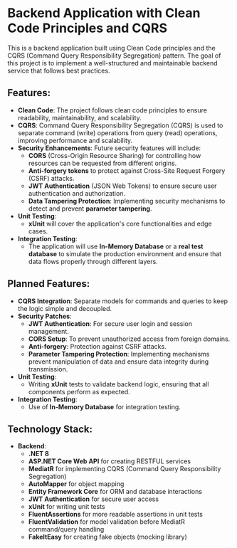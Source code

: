 # Backend Application with Clean Code Principles and CQRS

This is a backend application built using Clean Code principles and the CQRS (Command Query Responsibility Segregation) pattern. The goal of this project is to implement a well-structured and maintainable backend service that follows best practices.

## Features:
- **Clean Code**: The project follows clean code principles to ensure readability, maintainability, and scalability.
- **CQRS**: Command Query Responsibility Segregation (CQRS) is used to separate command (write) operations from query (read) operations, improving performance and scalability.
- **Security Enhancements**: Future security features will include:
  - **CORS** (Cross-Origin Resource Sharing) for controlling how resources can be requested from different origins.
  - **Anti-forgery tokens** to protect against Cross-Site Request Forgery (CSRF) attacks.
  - **JWT Authentication** (JSON Web Tokens) to ensure secure user authentication and authorization.
  - **Data Tampering Protection**: Implementing security mechanisms to detect and prevent **parameter tampering**.
- **Unit Testing**: 
  - **xUnit** will cover the application's core functionalities and edge cases.
- **Integration Testing**: 
  - The application will use **In-Memory Database** or a **real test database** to simulate the production environment and ensure that data flows properly through different layers.

## Planned Features:
- **CQRS Integration**: Separate models for commands and queries to keep the logic simple and decoupled.
- **Security Patches**:
  - **JWT Authentication**: For secure user login and session management.
  - **CORS Setup**: To prevent unauthorized access from foreign domains.
  - **Anti-forgery**: Protection against CSRF attacks.
  - **Parameter Tampering Protection**: Implementing mechanisms prevent manipulation of data and ensure data integrity during transmission.
- **Unit Testing**: 
  - Writing **xUnit** tests to validate backend logic, ensuring that all components perform as expected.
- **Integration Testing**: 
  - Use of **In-Memory Database** for integration testing.

## Technology Stack:
- **Backend**:
  - **.NET 8**
  - **ASP.NET Core Web API** for creating RESTFUL services
  - **MediatR** for implementing CQRS (Command Query Responsibility Segregation)
  - **AutoMapper** for object mapping
  - **Entity Framework Core** for ORM and database interactions
  - **JWT Authentication** for secure user access
  - **xUnit** for writing unit tests
  - **FluentAssertions** for more readable assertions in unit tests
  - **FluentValidation** for model validation before MediatR command/query handling
  - **FakeItEasy** for creating fake objects (mocking library)
